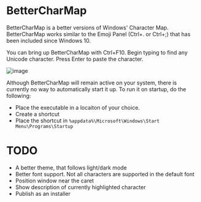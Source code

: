 # BetterCharMap

BetterCharMap is a better versions of Windows' Character Map. BetterCharMap works similar to the Emoji Panel (Ctrl+. or Ctrl+;) that has been included since Windows 10.

You can bring up BetterCharMap with Ctrl+F10. Begin typing to find any Unicode character. Press Enter to paste the character.

![image](https://github.com/Saticmotion/BetterCharMap/assets/5888357/cf9e5ce4-91c3-4cc6-842b-d0cbbdfee09a)

Although BetterCharMap will remain active on your system, there is currently no way to automatically start it up.
To run it on startup, do the following:
- Place the executable in a locaiton of your choice.
- Create a shortcut
- Place the shortcut in `%appdata%\Microsoft\Windows\Start Menu\Programs\Startup`


# TODO
- A better theme, that follows light/dark mode
- Better font support. Not all characters are supported in the default font
- Position window near the caret
- Show description of currently highlighted character
- Publish as an installer
